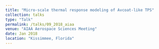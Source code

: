 ```yaml
---
title: "Micro-scale thermal response modeling of Avcoat-like TPS"
collection: talks
type: "Talk"
permalink: /talks/09_2018_aiaa
venue: "AIAA Aerospace Sciences Meeting"
date: Jan 2018
location: "Kissimmee, Florida"
---
```



